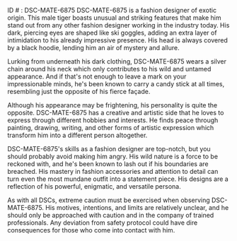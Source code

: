 ID # : DSC-MATE-6875
DSC-MATE-6875 is a fashion designer of exotic origin. This male tiger boasts unusual and striking features that make him stand out from any other fashion designer working in the industry today. His dark, piercing eyes are shaped like ski goggles, adding an extra layer of intimidation to his already impressive presence. His head is always covered by a black hoodie, lending him an air of mystery and allure. 

Lurking from underneath his dark clothing, DSC-MATE-6875 wears a silver chain around his neck which only contributes to his wild and untamed appearance. And if that's not enough to leave a mark on your impressionable minds, he's been known to carry a candy stick at all times, resembling just the opposite of his fierce façade.

Although his appearance may be frightening, his personality is quite the opposite. DSC-MATE-6875 has a creative and artistic side that he loves to express through different hobbies and interests. He finds peace through painting, drawing, writing, and other forms of artistic expression which transform him into a different person altogether. 

DSC-MATE-6875's skills as a fashion designer are top-notch, but you should probably avoid making him angry. His wild nature is a force to be reckoned with, and he's been known to lash out if his boundaries are breached. His mastery in fashion accessories and attention to detail can turn even the most mundane outfit into a statement piece. His designs are a reflection of his powerful, enigmatic, and versatile persona. 

As with all DSCs, extreme caution must be exercised when observing DSC-MATE-6875. His motives, intentions, and limits are relatively unclear, and he should only be approached with caution and in the company of trained professionals. Any deviation from safety protocol could have dire consequences for those who come into contact with him.
